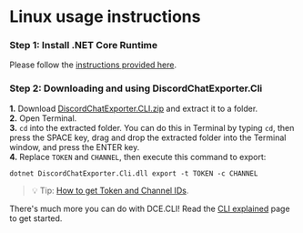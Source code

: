 # Linux usage instructions

### Step 1: Install .NET Core Runtime
Please follow the [instructions provided here](https://github.com/Tyrrrz/DiscordChatExporter/wiki/Install-.NET-Core-runtime).

### Step 2: Downloading and using DiscordChatExporter.Cli
**1.** Download [DiscordChatExporter.CLI.zip](https://github.com/Tyrrrz/DiscordChatExporter/releases/latest) and extract it to a folder.<br/>
**2.** Open Terminal.<br/>
**3.** `cd` into the extracted folder. You can do this in Terminal by typing `cd`, then press the SPACE key, drag and drop the extracted folder into the Terminal window, and press the ENTER key.<br/>
**4.** Replace `TOKEN` and `CHANNEL`, then execute this command to export:
```
dotnet DiscordChatExporter.Cli.dll export -t TOKEN -c CHANNEL
```
> 💡 Tip: [How to get Token and Channel IDs](https://github.com/Tyrrrz/DiscordChatExporter/wiki/Obtaining-Token-and-Channel-IDs). 

There's much more you can do with DCE.CLI! Read the [CLI explained](https://github.com/Tyrrrz/DiscordChatExporter/blob/master/.docs/GUI%2C-CLI-and-Formats-explained.md#dcecli-commands-) page to get started.